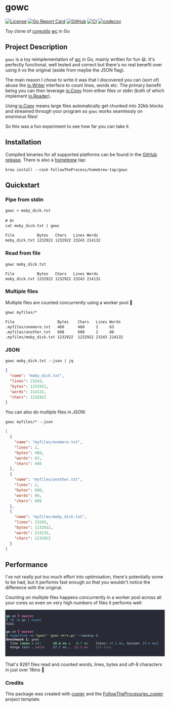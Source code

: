 # gowc

[![License](https://img.shields.io/github/license/FollowTheProcess/gowc)](https://github.com/FollowTheProcess/gowc)
[![Go Report Card](https://goreportcard.com/badge/github.com/FollowTheProcess/gowc)](https://goreportcard.com/report/github.com/FollowTheProcess/gowc)
[![GitHub](https://img.shields.io/github/v/release/FollowTheProcess/gowc?logo=github&sort=semver)](https://github.com/FollowTheProcess/gowc)
[![CI](https://github.com/FollowTheProcess/gowc/workflows/CI/badge.svg)](https://github.com/FollowTheProcess/gowc/actions?query=workflow%3ACI)
[![codecov](https://codecov.io/gh/FollowTheProcess/gowc/branch/main/graph/badge.svg)](https://codecov.io/gh/FollowTheProcess/gowc)

Toy clone of [coreutils] [wc] in Go

## Project Description

`gowc` is a toy reimplementation of [wc] in Go, mainly written for fun 😃. It's perfectly functional, well tested and correct but there's no real
benefit over using it vs the original (aside from maybe the JSON flag).

The main reason I chose to write it was that I discovered you can (sort of) abuse the [io.Writer] interface to count lines, words etc. The primary benefit being
you can then leverage [io.Copy] from either files or stdin (both of which implement [io.Reader]).

Using [io.Copy] means large files automatically get chunked into 32kb blocks and streamed through your program so `gowc` works seamlessly on enormous files!

So this was a fun experiment to see how far you can take it.

## Installation

Compiled binaries for all supported platforms can be found in the [GitHub release]. There is also a [homebrew] tap:

```shell
brew install --cask FollowTheProcess/homebrew-tap/gowc
```

## Quickstart

### Pipe from stdin

```shell
gowc < moby_dick.txt

# Or
cat moby_dick.txt | gowc
```

```plain
File          Bytes   Chars   Lines Words
moby_dick.txt 1232922 1232922 23243 214132
```

### Read from file

```shell
gowc moby_dick.txt
```

```plain
File          Bytes   Chars   Lines Words
moby_dick.txt 1232922 1232922 23243 214132
```

### Multiple files

Multiple files are counted concurrently using a worker pool 🚀

```shell
gowc myfiles/*
```

```plain
File                   Bytes    Chars   Lines Words
.myfiles/onemore.txt   460      460     2     63
.myfiles/another.txt   608      608     2     80
.myfiles/moby_dick.txt 1232922  1232922 23243 214132
```

### JSON

```shell
gowc moby_dick.txt --json | jq
```

```json
{
  "name": "moby_dick.txt",
  "lines": 23243,
  "bytes": 1232922,
  "words": 214132,
  "chars": 1232922
}
```

You can also do multiple files in JSON:

```shell
gowc myfiles/* --json
```

```json
[
  {
    "name": "myfiles/onemore.txt",
    "lines": 2,
    "bytes": 460,
    "words": 63,
    "chars": 460
  },
  {
    "name": "myfiles/another.txt",
    "lines": 2,
    "bytes": 608,
    "words": 80,
    "chars": 608
  },
  {
    "name": "myfiles/moby_dick.txt",
    "lines": 23243,
    "bytes": 1232922,
    "words": 214132,
    "chars": 1232922
  }
]
```

## Performance

I've not really put too much effort into optimisation, there's potentially some to be had, but it performs fast enough so that you wouldn't notice
the difference with the original.

Counting on multiple files happens concurrently in a worker pool across all your cores so even on very high numbers of files it performs well:

![bench](https://github.com/FollowTheProcess/gowc/raw/main/docs/img/bench.png)

That's 9261 files read and counted words, lines, bytes and utf-8 characters in just over 18ms 🚀

### Credits

This package was created with [copier] and the [FollowTheProcess/go_copier] project template.

[copier]: https://copier.readthedocs.io/en/stable/
[FollowTheProcess/go_copier]: https://github.com/FollowTheProcess/go_copier
[GitHub release]: https://github.com/FollowTheProcess/gowc/releases
[homebrew]: https://brew.sh
[coreutils]: https://www.gnu.org/software/coreutils/manual/
[wc]: https://www.gnu.org/software/coreutils/manual/html_node/wc-invocation.html#wc-invocation
[io.Writer]: https://pkg.go.dev/io#Writer
[io.Copy]: https://pkg.go.dev/io#Copy
[io.Reader]: https://pkg.go.dev/io#Reader
